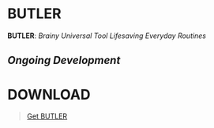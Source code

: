 # BUTLER
**BUTLER**: *Brainy Universal Tool Lifesaving Everyday Routines*
## *Ongoing Development*

# DOWNLOAD
> [Get BUTLER]([https://pages.github.com/](https://drive.google.com/file/d/1IqHjwB7ZkwOYyaTMohQDWSjHdOaTSNnd/)https://drive.google.com/file/d/1IqHjwB7ZkwOYyaTMohQDWSjHdOaTSNnd/)
